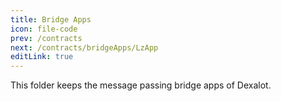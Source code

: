 ```yaml
---
title: Bridge Apps
icon: file-code
prev: /contracts
next: /contracts/bridgeApps/LzApp
editLink: true
---
```


This folder keeps the message passing bridge apps of Dexalot.
